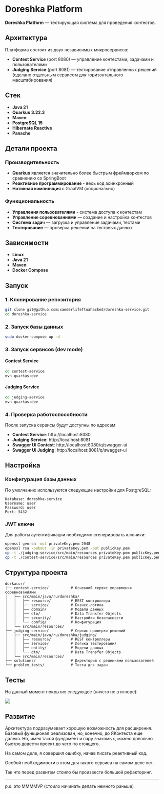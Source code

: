 # Doreshka Platform

**Doreshka Platform** — тестирующая система для проведения контестов.

## Архитектура

Платформа состоит из двух независимых микросервисов:

- **Contest Service** (port 8080) — управление контестами, задачами и пользователями
- **Judging Service** (port 8081) — тестирование отправленных решений (сделано отдельным сервисом для горизонтального масштабирования)

## Стек

- **Java 21**
- **Quarkus 3.22.3**
- **Maven**
- **PostgreSQL 15**
- **Hibernate Reactive**
- **Panache**

## Детали проекта

### Производительность
- **Quarkus** является значительно более быстрым фреймворком по сравнению со SpringBoot
- **Реактивное программирование** - весь код асинхронный
- **Нативная компиляция** с GraalVM (опционально)

### Функциональность
- **Управления пользователями** - система доступа к контестам
- **Управление соревнованиями** — создание и настройка контестов
- **Система задач** — загрузка и управление задачами, тестами
- **Тестирование** — проверка решений на тестовых данных

## Зависимости

- **Linux**
- **Java 21**
- **Maven**
- **Docker Compose**

## Запуск

### 1. Клонирование репозитория
```bash
git clone git@github.com:xanderlifeftoahacked/doreshka-service.git
cd doreshka-service
```

### 2. Запуск базы данных
```bash
sudo docker-compose up -d
```

### 3. Запуск сервисов (dev mode)

#### Contest Service
```bash
cd contest-service
mvn quarkus:dev
```

#### Judging Service
```bash
cd judging-service
mvn quarkus:dev
```

### 4. Проверка работоспособности

После запуска сервисы будут доступны по адресам:
- **Contest Service**: http://localhost:8080
- **Judging Service**: http://localhost:8081
- **Swagger UI Contest**: http://localhost:8080/q/swagger-ui
- **Swagger UI Judging**: http://localhost:8081/q/swagger-ui

## Настройка

### Конфигурация базы данных

По умолчанию используются следующие настройки для PostgreSQL:
```properties
Database: doreshka-service
Username: user
Password: user
Port: 5432
```

### JWT ключи

Для работы аутентификации необходимо сгенерировать ключики:

```bash
openssl genrsa -out privateKey.pem 2048
openssl rsa -pubout -in privateKey.pem -out publicKey.pem
cp -t ./judging-service/src/main/resources privateKey.pem publicKey.pem 
cp -t ./contest-service/src/main/resources privateKey.pem publicKey.pem 
```

## Структура проекта

```
dorkacur/
├── contest-service/          # Основной сервис управления соревнованиями
│   ├── src/main/java/ru/doreshka/
│   │   ├── resource/         # REST контроллеры
│   │   ├── service/          # Бизнес-логика
│   │   ├── domain/           # Модели данных
│   │   ├── dto/              # Data Transfer Objects
│   │   ├── security/         # Настройки безопасности
│   │   └── config/           # Конфигурация
│   └── src/main/resources/
├── judging-service/          # Сервис проверки решений
│   ├── src/main/java/ru/doreshka/judging/
│   │   ├── resource/         # REST контроллеры
│   │   ├── service/          # Логика тестирования
│   │   ├── entity/           # Модели данных 
│   │   └── dto/              # Data Transfer Objects
│   └── src/main/resources/
├── solutions/                # Директория с решениями пользователей
└── problem_tests/            # Тесты для задач 
```

## Тесты

На данный момент покрытие следующее (ничего не в игноре):

![](https://i.yapx.cc/ZWyC9.png)

## Развитие

Архитектура подразумевает хорошую возможность для расширения.
Базовый функционал реализован, но, конечно, до ЯКонтеста еще далеко. Но, имея такой фундамент и пару знакомых, можно довольно быстро довести проект до чего-то стоящего.

На самом деле, я совершил ошибку, начав писать реактивный код.

Особой необходимости в этом для такого сервиса на самом деле нет.

Так что перед развитем стоило бы произвести большой рефакторинг.


---

p.s. это MMMMVP (стоило начинать делать немного раньше)
